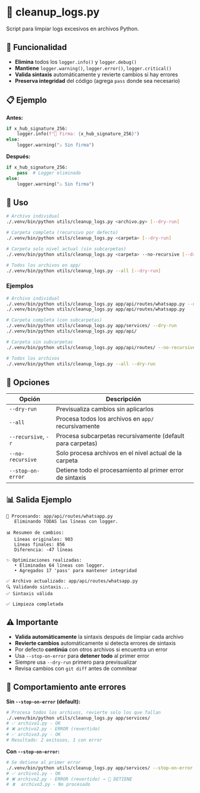# 🧹 cleanup_logs.py

Script para limpiar logs excesivos en archivos Python.

## 🎯 Funcionalidad

- **Elimina** todos los `logger.info()` y `logger.debug()`
- **Mantiene** `logger.warning()`, `logger.error()`, `logger.critical()`
- **Valida sintaxis** automáticamente y revierte cambios si hay errores
- **Preserva integridad** del código (agrega `pass` donde sea necesario)

## 📋 Ejemplo

**Antes:**
```python
if x_hub_signature_256:
    logger.info(f"🔐 Firma: {x_hub_signature_256}")
else:
    logger.warning("⚠️ Sin firma")
```

**Después:**
```python
if x_hub_signature_256:
    pass  # Logger eliminado
else:
    logger.warning("⚠️ Sin firma")
```

## 🚀 Uso

```bash
# Archivo individual
./.venv/bin/python utils/cleanup_logs.py <archivo.py> [--dry-run]

# Carpeta completa (recursivo por defecto)
./.venv/bin/python utils/cleanup_logs.py <carpeta> [--dry-run]

# Carpeta solo nivel actual (sin subcarpetas)
./.venv/bin/python utils/cleanup_logs.py <carpeta> --no-recursive [--dry-run]

# Todos los archivos en app/
./.venv/bin/python utils/cleanup_logs.py --all [--dry-run]
```

### Ejemplos

```bash
# Archivo individual
./.venv/bin/python utils/cleanup_logs.py app/api/routes/whatsapp.py --dry-run
./.venv/bin/python utils/cleanup_logs.py app/api/routes/whatsapp.py

# Carpeta completa (con subcarpetas)
./.venv/bin/python utils/cleanup_logs.py app/services/ --dry-run
./.venv/bin/python utils/cleanup_logs.py app/api/

# Carpeta sin subcarpetas
./.venv/bin/python utils/cleanup_logs.py app/api/routes/ --no-recursive

# Todos los archivos
./.venv/bin/python utils/cleanup_logs.py --all --dry-run
```

## 📝 Opciones

| Opción | Descripción |
|--------|-------------|
| `--dry-run` | Previsualiza cambios sin aplicarlos |
| `--all` | Procesa todos los archivos en `app/` recursivamente |
| `--recursive`, `-r` | Procesa subcarpetas recursivamente (default para carpetas) |
| `--no-recursive` | Solo procesa archivos en el nivel actual de la carpeta |
| `--stop-on-error` | Detiene todo el procesamiento al primer error de sintaxis |

## 📊 Salida Ejemplo

```
🧹 Procesando: app/api/routes/whatsapp.py
   Eliminando TODAS las líneas con logger.

📊 Resumen de cambios:
   Líneas originales: 903
   Líneas finales: 856
   Diferencia: -47 líneas

✨ Optimizaciones realizadas:
   • Eliminadas 64 líneas con logger.
   • Agregados 17 'pass' para mantener integridad

✅ Archivo actualizado: app/api/routes/whatsapp.py
🔍 Validando sintaxis...
✅ Sintaxis válida

✅ Limpieza completada
```

## ⚠️ Importante

- **Valida automáticamente** la sintaxis después de limpiar cada archivo
- **Revierte cambios** automáticamente si detecta errores de sintaxis
- Por defecto **continúa** con otros archivos si encuentra un error
- Usa `--stop-on-error` para **detener todo** al primer error
- Siempre usa `--dry-run` primero para previsualizar
- Revisa cambios con `git diff` antes de commitear

## 🔄 Comportamiento ante errores

**Sin `--stop-on-error` (default):**
```bash
# Procesa todos los archivos, revierte solo los que fallan
./.venv/bin/python utils/cleanup_logs.py app/services/
# ✅ archivo1.py - OK
# ❌ archivo2.py - ERROR (revertido)
# ✅ archivo3.py - OK
# Resultado: 2 exitosos, 1 con error
```

**Con `--stop-on-error`:**
```bash
# Se detiene al primer error
./.venv/bin/python utils/cleanup_logs.py app/services/ --stop-on-error
# ✅ archivo1.py - OK
# ❌ archivo2.py - ERROR (revertido) → 🛑 DETIENE
# ⏸️  archivo3.py - No procesado
```
